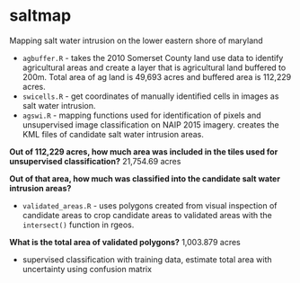 # saltmap

Mapping salt water intrusion on the lower eastern shore of maryland

* `agbuffer.R` - takes the 2010 Somerset County land use data to identify agricultural areas and create a layer that is agricultural land buffered to 200m. Total area of ag land is 49,693 acres and buffered area is 112,229 acres.
* `swicells.R` - get coordinates of manually identified cells in images as salt water intrusion.
* `agswi.R` - mapping functions used for identification of pixels and unsupervised image classification on NAIP 2015 imagery. creates the KML files of candidate salt water intrusion areas.

__Out of 112,229 acres, how much area was included in the tiles used for unsupervised classification?__
21,754.69 acres

__Out of that area, how much was classified into the candidate salt water intrusion areas?__

* `validated_areas.R` - uses polygons created from visual inspection of candidate areas to crop candidate areas to validated areas with the `intersect()` function in rgeos.

__What is the total area of validated polygons?__
1,003.879 acres

* supervised classification with training data, estimate total area with uncertainty using confusion matrix




